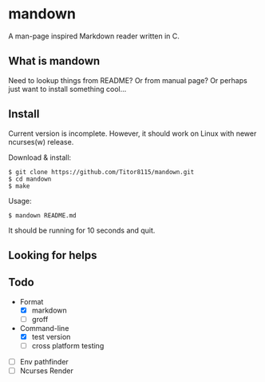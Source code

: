# mandown

A man-page inspired Markdown reader written in C.

## What is mandown

Need to lookup things from README? Or from manual page? Or perhaps just want to install something cool...

## Install

Current version is incomplete. However, it should work on Linux with newer ncurses(w) release.

Download & install:

```
$ git clone https://github.com/Titor8115/mandown.git
$ cd mandown
$ make
```

Usage:

```
$ mandown README.md
```

It should be running for 10 seconds and quit.

## Looking for helps

## Todo

- Format
  - [x] markdown
  - [ ] groff
- Command-line
  - [x] test version
  - [ ] cross platform testing
- [ ] Env pathfinder
- [ ] Ncurses Render
